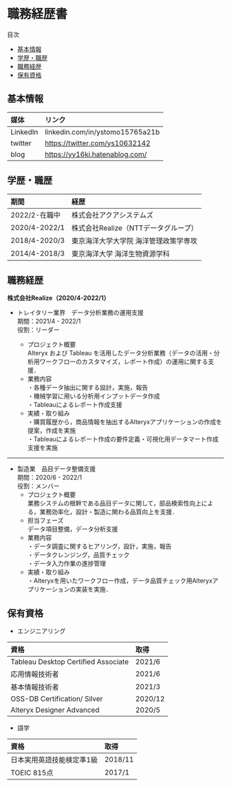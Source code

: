 # 職務経歴書
目次
  - [基本情報](#基本情報)
  - [学歴・職歴](#学歴職歴)
  - [職務経歴](#職務経歴)
  - [保有資格](#保有資格)
## 基本情報
|  媒体  |  リンク  |
| :---- |:---- |
|  LinkedIn  |  linkedin.com/in/ystomo15765a21b  |
|  twitter  |  https://twitter.com/ys10632142  |
|  blog  |  https://yy16ki.hatenablog.com/  |

## 学歴・職歴
|  期間  |  経歴  |
| :---- |:---- |
|  2022/2-在職中  |  株式会社アクアシステムズ  |
|  2020/4-2022/1  |  株式会社Realize（NTTデータグループ）  |
|  2018/4-2020/3  |  東京海洋大学大学院 海洋管理政策学専攻  |
|  2014/4-2018/3  |  東京海洋大学 海洋生物資源学科  |

## 職務経歴

**株式会社Realize（2020/4-2022/1）**  

- トレイタリー業界　データ分析業務の運用支援  
期間：2021/4 - 2022/1  
役割：リーダー  

  - プロジェクト概要  
Alteryx および Tableau を活用したデータ分析業務（データの活用・分析用ワークフローのカスタマイズ，レポート作成）の運用に関する支援．  
  - 業務内容  
・各種データ抽出に関する設計，実施，報告  
・機械学習に用いる分析用インプットデータ作成  
・Tableauによるレポート作成支援  
  - 実績・取り組み  
・購買履歴から，商品情報を抽出するAlteryxアプリケーションの作成を提案，作成を実施  
・Tableauによるレポート作成の要件定義・可視化用データマート作成支援を実施  
***
- 製造業　品目データ整備支援  
期間：2020/6 - 2022/1  
役割：メンバー  
  - プロジェクト概要  
業務システムの根幹である品目データに関して，部品検索性向上による，業務効率化，設計・製造に関わる品質向上を支援．
  - 担当フェーズ  
データ項目整備，データ分析支援  
  - 業務内容  
・データ調査に関するヒアリング，設計，実施，報告  
・データクレンジング，品質チェック  
・データ入力作業の進捗管理  
  - 実績・取り組み  
・Alteryxを用いたワークフロー作成，データ品質チェック用Alteryxアプリケーションの実装を実施．  

## 保有資格
- エンジニアリング
  
|  資格  |  取得  |
| :---- |:---- |
|  Tableau Desktop Certified Associate  | 2021/6 |
|  応用情報技術者  | 2021/6 |
|  基本情報技術者  | 2021/3 |
|  OSS-DB Certification/ Silver  | 2020/12 |
|  Alteryx Designer Advanced  | 2020/5 |

- 語学

|  資格  |  取得  |
| :---- |:---- |
|  日本実用英語技能検定準1級  | 2018/11 |
|  TOEIC 815点  | 2017/1 |
